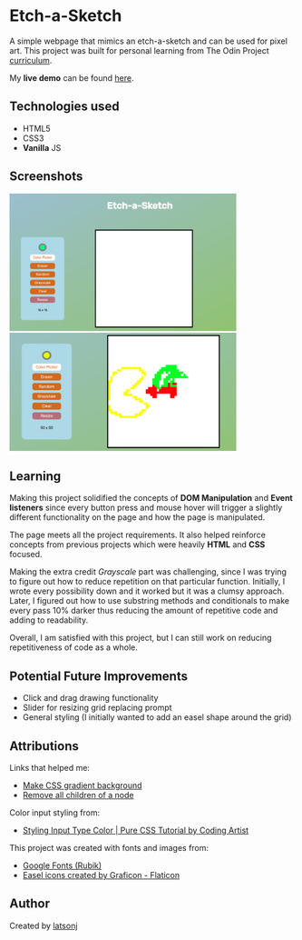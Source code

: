 # Etch-a-Sketch

A simple webpage that mimics an etch-a-sketch and can be used for pixel art. This project was built for personal learning from The Odin Project [curriculum](https://www.theodinproject.com/lessons/foundations-etch-a-sketch).

My **live demo** can be found [here](https://latsonj.github.io/etch-a-sketch/).

## Technologies used

 - HTML5
 - CSS3
 - **Vanilla** JS

## Screenshots

  <img src="./images/READMEdemo1.png" alt="Screenshot of live demo Etch-a-sketch page" width="400px"/> <img src="./images/READMEdemo2.png" alt="Screenshot of live demo, Pacman pixel art" width="400px"/>

## Learning

Making this project solidified the concepts of **DOM Manipulation** and **Event listeners** since every button press and mouse hover will trigger a slightly different functionality on the page and how the page is manipulated.

The page meets all the project requirements. It also helped reinforce concepts from previous projects which were heavily **HTML** and **CSS** focused.

Making the extra credit *Grayscale* part was challenging, since I was trying to figure out how to reduce repetition on that particular function. Initially, I wrote every possibility down and it worked but it was a clumsy approach. Later, I figured out how to use substring methods and conditionals to make every pass 10% darker thus reducing the amount of repetitive code and adding to readability.

Overall, I am satisfied with this project, but I can still work on reducing repetitiveness of code as a whole.

## Potential Future Improvements

  - Click and drag drawing functionality
  - Slider for resizing grid replacing prompt
  - General styling (I initially wanted to add an easel shape around the grid)

## Attributions

Links that helped me:

  - [Make CSS gradient background](https://stackoverflow.com/questions/2869212/css3-gradient-background-set-on-body-doesnt-stretch-but-instead-repeats)
  - [Remove all children of a node](https://medium.com/front-end-weekly/remove-all-children-of-the-node-in-javascript-968ad8f120eb)

Color input styling from:

  - [Styling Input Type Color | Pure CSS Tutorial by Coding Artist](https://codingartistweb.com/2021/09/styling-input-type-color-pure-css-tutorial/)

This project was created with fonts and images from:

 - [Google Fonts (Rubik)](https://fonts.google.com/)
 - [Easel icons created by Graficon - Flaticon](https://www.flaticon.com/free-icons/easel)

## Author

Created by [latsonj](https://github.com/latsonj)